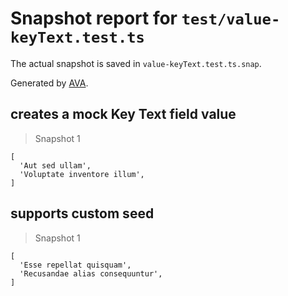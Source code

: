 # Snapshot report for `test/value-keyText.test.ts`

The actual snapshot is saved in `value-keyText.test.ts.snap`.

Generated by [AVA](https://avajs.dev).

## creates a mock Key Text field value

> Snapshot 1

    [
      'Aut sed ullam',
      'Voluptate inventore illum',
    ]

## supports custom seed

> Snapshot 1

    [
      'Esse repellat quisquam',
      'Recusandae alias consequuntur',
    ]
